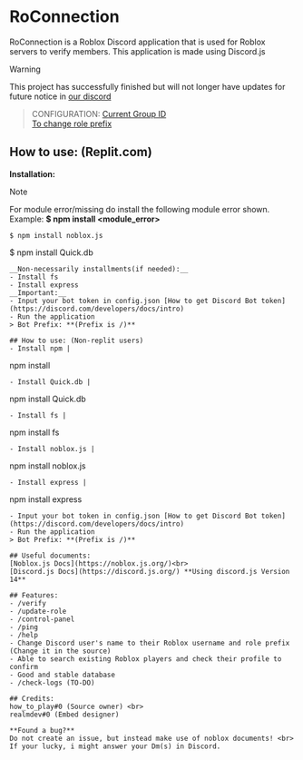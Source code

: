 # RoConnection
RoConnection is a Roblox Discord application that is used for Roblox servers to verify members. This application is made using Discord.js

> [!WARNING]
> This project has successfully finished but will not longer have updates for future notice in [our discord](https://discord.com/invite/uz9TY5sB)



> CONFIGURATION:
>[Current Group ID](https://github.com/HTPGTDev/RoConnection/blob/main/index.js#L206)<br>
>[To change role prefix](
https://github.com/HTPGTDev/RoConnection/blob/main/index.js#L217) 
>

## How to use: (Replit.com)
__Installation:__
> [!NOTE]
> For module error/missing do install the following module error shown. 
> Example: **$ npm install <module_error>**
>
```
$ npm install noblox.js
```
$ npm install Quick.db
```
__Non-necessarily installments(if needed):__
- Install fs
- Install express
__Important:__
- Input your bot token in config.json [How to get Discord Bot token](https://discord.com/developers/docs/intro)
- Run the application
> Bot Prefix: **(Prefix is /)**

## How to use: (Non-replit users)
- Install npm | 
```
npm install
```
- Install Quick.db | 
```
npm install Quick.db
```
- Install fs | 
```
npm install fs
```
- Install noblox.js | 
```
npm install noblox.js
```
- Install express | 
```
npm install express
```
- Input your bot token in config.json [How to get Discord Bot token](https://discord.com/developers/docs/intro)
- Run the application
> Bot Prefix: **(Prefix is /)**

## Useful documents:
[Noblox.js Docs](https://noblox.js.org/)<br>
[Discord.js Docs](https://discord.js.org/) **Using discord.js Version 14**

## Features:
- /verify
- /update-role
- /control-panel
- /ping
- /help
- Change Discord user's name to their Roblox username and role prefix (Change it in the source)
- Able to search existing Roblox players and check their profile to confirm
- Good and stable database
- /check-logs (TO-DO)

## Credits:
how_to_play#0 (Source owner) <br>
realmdev#0 (Embed designer)

**Found a bug?**
Do not create an issue, but instead make use of noblox documents! <br>
If your lucky, i might answer your Dm(s) in Discord.
